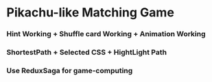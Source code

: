 # Pikachu-like Matching Game

### Hint Working + Shuffle card Working + Animation Working

### ShortestPath + Selected CSS + HightLight Path

### Use ReduxSaga for game-computing
